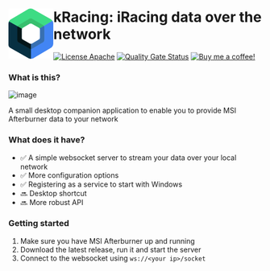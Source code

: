 # <img align="left" src="_imgs/compose-logo.svg" height=100> kRacing: iRacing data over the network

<!---freshmark shields
output = [
link(image('Circle CI', 'https://circleci.com/gh/diffplug/spotless/tree/main.svg?style=shield'), 'https://circleci.com/gh/diffplug/spotless/tree/main'),
link(shield('Live chat', 'gitter', 'chat', 'brightgreen'), 'https://gitter.im/{{org}}/{{name}}'),
link(shield('License Apache', 'license', 'apache', 'brightgreen'), 'https://tldrlegal.com/license/apache-license-2.0-(apache-2.0)')
].join('\n');
-->
[![License Apache](https://img.shields.io/badge/license-apache-brightgreen.svg)](https://tldrlegal.com/license/apache-license-2.0-(apache-2.0))
[![Quality Gate Status](https://sonarcloud.io/api/project_badges/measure?project=Danil0v3s_kMonitor&metric=alert_status)](https://sonarcloud.io/summary/new_code?id=Danil0v3s_kMonitor)
[<img alt="Buy me a coffee!" width="170px" src="https://ko-fi.com/img/githubbutton_sm.svg" />](https://ko-fi.com/O4O8E3U08)
<!---freshmark /shields -->

### What is this?
![image](https://user-images.githubusercontent.com/13068064/181916509-d0e8811f-0387-4498-b5bb-787e1e8484c6.png)

A small desktop companion application to enable you to provide MSI Afterburner data to your network

### What does it have?
- :white_check_mark: A simple websocket server to stream your data over your local network
- :white_check_mark: More configuration options
- :white_check_mark: Registering as a service to start with Windows
- :soon: Desktop shortcut
- :soon: More robust API

### Getting started
1. Make sure you have MSI Afterburner up and running
2. Download the latest release, run it and start the server
3. Connect to the websocket using `ws://<your ip>/socket`
